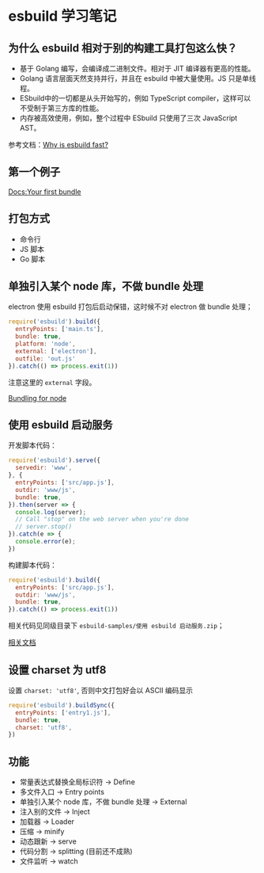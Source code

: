 # esbuild 学习笔记

## 为什么 esbuild 相对于别的构建工具打包这么快？

- 基于 Golang 编写，会编译成二进制文件。相对于 JIT 编译器有更高的性能。
- Golang 语言层面天然支持并行，并且在 esbuild 中被大量使用。JS 只是单线程。
- ESbuild中的一切都是从头开始写的，例如 TypeScript compiler，这样可以不受制于第三方库的性能。
- 内存被高效使用，例如，整个过程中 ESbuild 只使用了三次 JavaScript AST。

参考文档：[Why is esbuild fast?](https://esbuild.github.io/faq/#why-is-esbuild-fast)

## 第一个例子

[Docs:Your first bundle](https://esbuild.github.io/getting-started/#your-first-bundle)

## 打包方式

- 命令行
- JS 脚本
- Go 脚本

## 单独引入某个 node 库，不做 bundle 处理

electron 使用 esbuild 打包后启动保错，这时候不对 electron 做 bundle 处理；

```js
require('esbuild').build({
  entryPoints: ['main.ts'],
  bundle: true,
  platform: 'node',
  external: ['electron'],
  outfile: 'out.js'
}).catch(() => process.exit(1))
```

注意这里的 `external` 字段。

[Bundling for node](https://esbuild.github.io/getting-started/#bundling-for-node)

## 使用 esbuild 启动服务

开发脚本代码：

```js
require('esbuild').serve({
  servedir: 'www',
}, {
  entryPoints: ['src/app.js'],
  outdir: 'www/js',
  bundle: true,
}).then(server => {
  console.log(server);
  // Call "stop" on the web server when you're done
  // server.stop()
}).catch(e => {
  console.error(e);
})
```

构建脚本代码：

```js
require('esbuild').build({
  entryPoints: ['src/app.js'],
  outdir: 'www/js',
  bundle: true,
}).catch(() => process.exit(1))
```

相关代码见同级目录下 `esbuild-samples/使用 esbuild 启动服务.zip`；

[相关文档](https://esbuild.github.io/api/#serve-everything)

## 设置 charset 为 utf8

设置 `charset: 'utf8'`, 否则中文打包好会以 ASCII 编码显示

```js
require('esbuild').buildSync({
  entryPoints: ['entry1.js'],
  bundle: true,
  charset: 'utf8',
})
```

## 功能

- 常量表达式替换全局标识符 -> Define
- 多文件入口 -> Entry points
- 单独引入某个 node 库，不做 bundle 处理 -> External
- 注入别的文件 -> Inject
- 加载器 -> Loader
- 压缩 -> minify
- 动态跟新 -> serve
- 代码分割 -> splitting (目前还不成熟)
- 文件监听 -> watch
